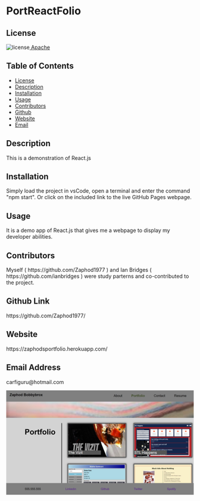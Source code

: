 ##  <h1>PortReactFolio</h1><h2> License </h2>
![license](https://img.shields.io/badge/License-Apache_2.0-blue.svg)[  Apache](https://opensource.org/licenses/Apache-2.0)<h2> Table of Contents </h2> 
- [License](#license) 
- [Description](#description) 
- [Installation](#installation) 
- [Usage](#usage) 
- [Contributors](#contributors)  
- [Github](#github) 
- [Website](#website) 
- [Email](#email) 
<h2>Description</h2> 
<p>This is a demonstration of React.js</p>
<h2>Installation</h2> 
<p>Simply load the project in vsCode, open a terminal and enter the command "npm start".  Or click on the included link to the live GitHub Pages webpage.</p>
<h2>Usage</h2> 
<p>It is a demo app of React.js that gives me a webpage to display my developer abilities.</p>
<h2>Contributors</h2> 
<p>Myself ( https://github.com/Zaphod1977 ) and Ian Bridges ( https://github.com/ianbridges ) were study parterns and co-contributed to the project.</p>
<h2>Github Link</h2> 
<p>https://github.com/Zaphod1977/</p>
<h2>Website</h2>
<p>https://zaphodsportfolio.herokuapp.com/</p>
<h2>Email Address</h2><p>carfiguru@hotmail.com</p>
<p> <img src="https://github.com/Zaphod1977/PortReactFolio/blob/main/src/assets/images/ScreenCaptureOfApp.PNG?raw=true" width="800" /> </p>